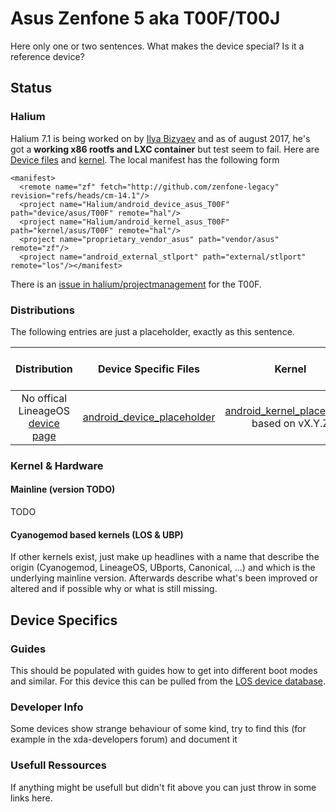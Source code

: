 # Asus Zenfone 5 aka T00F/T00J

Here only one or two sentences. What makes the device special? Is it a reference device? 

## Status

### Halium

Halium 7.1 is being worked on by [Ilya Bizyaev](https://github.com/IlyaBizyaev) and as of august 2017, he's got a **working x86 rootfs and LXC container** but test seem to fail. Here are [Device files](https://github.com/Halium/android_device_asus_T00F) and [kernel](https://github.com/Halium/android_kernel_asus_T00F). The local manifest has the following form

```
<manifest>
  <remote name="zf" fetch="http://github.com/zenfone-legacy" revision="refs/heads/cm-14.1"/>
  <project name="Halium/android_device_asus_T00F" path="device/asus/T00F" remote="hal"/>
  <project name="Halium/android_kernel_asus_T00F" path="kernel/asus/T00F" remote="hal"/>
  <project name="proprietary_vendor_asus" path="vendor/asus" remote="zf"/>
  <project name="android_external_stlport" path="external/stlport" remote="los"/></manifest>
```

There is an  [issue in halium/projectmanagement](https://github.com/Halium/projectmanagement/issues/25) for the T00F.

### Distributions

The following entries are just a placeholder, exactly as this sentence.

|               Distribution               |          Device Specific Files           |                  Kernel                  | What works | What doesn't work |
| :--------------------------------------: | :--------------------------------------: | :--------------------------------------: | :--------: | :---------------: |
| No offical LineageOS [device page](https://wiki.lineageos.org/devices/hammerhead) | [android_device_placeholder](placeholder) | [android_kernel_placeholder](placeholder) based on vX.Y.Z |     ?      |         ?         |


### Kernel & Hardware
#### Mainline (version TODO)
TODO

#### Cyanogemod based kernels (LOS & UBP)
If other kernels exist, just make up headlines with a name that describe the origin (Cyanogemod, LineageOS, UBports, Canonical, ...) and which is the underlying mainline version. Afterwards describe what's been improved or altered and if possible why or what is still missing.

## Device Specifics

### Guides

This should be populated with guides how to get into different boot modes and similar. For this device this can be pulled from the [LOS device database](https://github.com/LineageOS/lineage_wiki/blob/master/_data/devices/Z00T.yml).

### Developer Info

Some devices show strange behaviour of some kind, try to find this (for example in the xda-developers forum) and document it

### Usefull Ressources
If anything might be usefull but didn't fit above you can just throw in some links here.